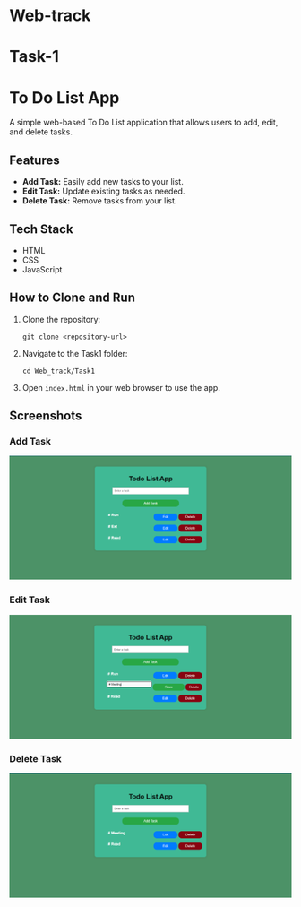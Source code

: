 
# Web-track
# Task-1
# To Do List App

A simple web-based To Do List application that allows users to add, edit, and delete tasks.

## Features

- **Add Task:** Easily add new tasks to your list.
- **Edit Task:** Update existing tasks as needed.
- **Delete Task:** Remove tasks from your list.

## Tech Stack

- HTML
- CSS
- JavaScript

## How to Clone and Run

1. Clone the repository:
   ```
   git clone <repository-url>
   ```
2. Navigate to the Task1 folder:
   ```
   cd Web_track/Task1
   ```
3. Open `index.html` in your web browser to use the app.

## Screenshots

### Add Task
![Adding task](Screenshot%202025-07-12%20225337.png)

### Edit Task
![Edit task](Screenshot%202025-07-12%20225414.png)

### Delete Task
![After Deleting](Screenshot%202025-07-12%20225452.png)
